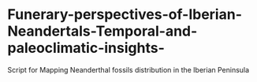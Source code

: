 # Funerary-perspectives-of-Iberian-Neandertals-Temporal-and-paleoclimatic-insights-
Script for Mapping Neanderthal fossils distribution in the Iberian Peninsula
